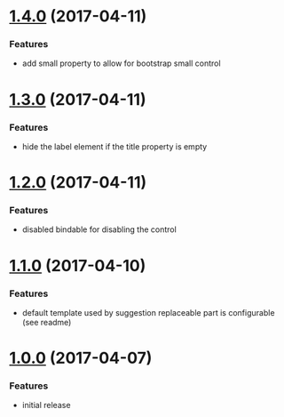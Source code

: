 # [1.4.0](https://github.com/drivesoftware/aurelia-autocomplete/releases/tag/1.4.0) (2017-04-11)

### Features

* add small property to allow for bootstrap small control

# [1.3.0](https://github.com/drivesoftware/aurelia-autocomplete/releases/tag/1.3.0) (2017-04-11)

### Features

* hide the label element if the title property is empty

# [1.2.0](https://github.com/drivesoftware/aurelia-autocomplete/releases/tag/1.2.0) (2017-04-11)

### Features

* disabled bindable for disabling the control

# [1.1.0](https://github.com/drivesoftware/aurelia-autocomplete/releases/tag/1.1.0) (2017-04-10)

### Features

* default template used by suggestion replaceable part is configurable (see readme)

# [1.0.0](https://github.com/drivesoftware/aurelia-autocomplete/releases/tag/1.0.0) (2017-04-07)

### Features

* initial release
